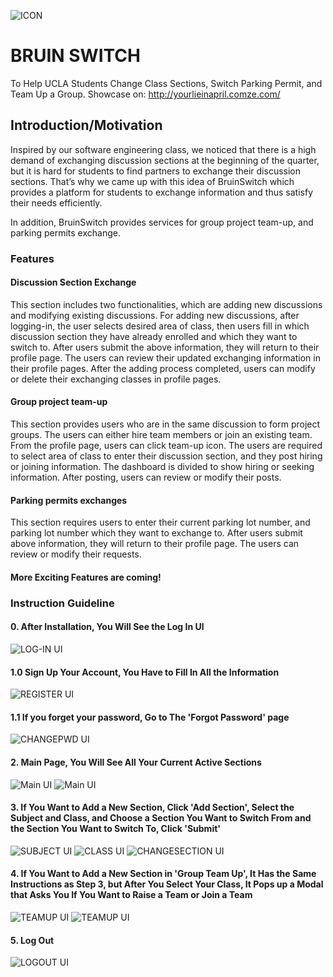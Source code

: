 ![ICON](https://github.com/HKanLiu/CSC/blob/master/screenshot/fl.png)

# BRUIN SWITCH

To Help UCLA Students Change Class Sections, Switch Parking Permit, and Team Up a Group.
Showcase on: http://yourlieinapril.comze.com/

## Introduction/Motivation

Inspired by our software engineering class, we noticed that there is a high demand of exchanging discussion sections at the beginning of the quarter, but it is hard for students to find partners to exchange their discussion sections. That’s why we came up with this idea of BruinSwitch which provides a platform for students to exchange information and thus satisfy their needs efficiently.

In addition, BruinSwitch provides services for group project team-up, and parking permits exchange.

### Features

#### Discussion Section Exchange

This section includes two functionalities, which are adding new discussions and modifying existing discussions. For adding new discussions, after logging-in, the user selects desired area of class, then users fill in which discussion section they have already enrolled and which they want to switch to. After users submit the above information, they will return to their profile page. The users can review their updated exchanging information in their profile pages.
After the adding process completed, users can modify or delete their exchanging classes in profile pages.

#### Group project team-up

This section provides users who are in the same discussion to form project groups. The users can either hire team members or join an existing team. From the profile page, users can click team-up icon. The users are required to select area of class to enter their discussion section, and they post hiring or joining information. The dashboard is divided to show hiring or seeking information. After posting, users can review or modify their posts.

#### Parking permits exchanges

This section requires users to enter their current parking lot number, and parking lot number which they want to exchange to. After users submit above information, they will return to their profile page. The users can review or modify their requests.

#### More Exciting Features are coming!

### Instruction Guideline

#### 0. After Installation, You Will See the Log In Ul

![LOG-IN UI](https://github.com/HKanLiu/CSC/blob/master/screenshot/loginui.png)

#### 1.0 Sign Up Your Account, You Have to Fill In All the Information

![REGISTER UI](https://github.com/HKanLiu/CSC/blob/master/screenshot/registerui.png)

#### 1.1 If you forget your password, Go to The 'Forgot Password' page

![CHANGEPWD UI](https://github.com/HKanLiu/CSC/blob/master/screenshot/chpwdui.png)

#### 2. Main Page, You Will See All Your Current Active Sections

![Main UI](https://github.com/HKanLiu/CSC/blob/master/screenshot/mainui.png)
![Main UI](https://github.com/HKanLiu/CSC/blob/master/screenshot/sectioninfoui.png)

#### 3. If You Want to Add a New Section, Click 'Add Section', Select the Subject and Class, and Choose a Section You Want to Switch From and the Section You Want to Switch To, Click 'Submit'

![SUBJECT UI](https://github.com/HKanLiu/CSC/blob/master/screenshot/subjectui.png)
![CLASS UI](https://github.com/HKanLiu/CSC/blob/master/screenshot/classui.png)
![CHANGESECTION UI](https://github.com/HKanLiu/CSC/blob/master/screenshot/changesectionui.png)

#### 4. If You Want to Add a New Section in 'Group Team Up', It Has the Same Instructions as Step 3, but After You Select Your Class, It Pops up a Modal that Asks You If You Want to Raise a Team or Join a Team

![TEAMUP UI](https://github.com/HKanLiu/CSC/blob/master/screenshot/teamupui.png)
![TEAMUP UI](https://github.com/HKanLiu/CSC/blob/master/screenshot/.raiseteamui.png)

#### 5. Log Out

![LOGOUT UI](https://github.com/HKanLiu/CSC/blob/master/screenshot/logoutui.png)
